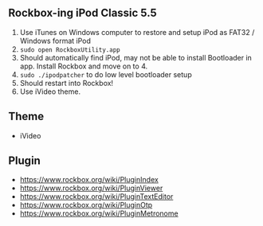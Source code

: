## Rockbox-ing iPod Classic 5.5

1. Use iTunes on Windows computer to restore and setup iPod as FAT32 / Windows format iPod
2. `sudo open RockboxUtility.app`
3. Should automatically find iPod, may not be able to install Bootloader in app. Install Rockbox and move on to 4.
4. `sudo ./ipodpatcher` to do low level bootloader setup
5. Should restart into Rockbox!
6. Use iVideo theme.

## Theme

- iVideo

## Plugin

- https://www.rockbox.org/wiki/PluginIndex
- https://www.rockbox.org/wiki/PluginViewer
- https://www.rockbox.org/wiki/PluginTextEditor
- https://www.rockbox.org/wiki/PluginOtp
- https://www.rockbox.org/wiki/PluginMetronome
